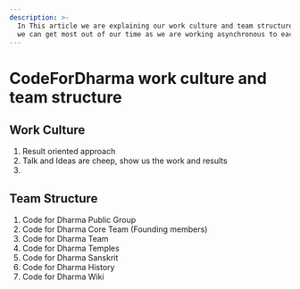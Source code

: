 ```yaml
---
description: >-
  In This article we are explaining our work culture and team structure so that
  we can get most out of our time as we are working asynchronous to each other.
---
```


# CodeForDharma work culture and team structure

## Work Culture

1. Result oriented approach
2. Talk and Ideas are cheep, show us the work and results
3. 
## Team Structure



1. Code for Dharma Public Group
2. Code for Dharma Core Team \(Founding members\)
3. Code for Dharma Team
4. Code for Dharma Temples
5. Code for Dharma Sanskrit
6. Code for Dharma History
7. Code for Dharma Wiki



